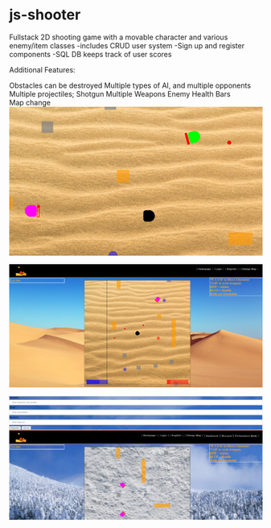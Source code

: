 # js-shooter
Fullstack 2D shooting game with a movable character and various enemy/item classes
-includes CRUD user system 
-Sign up and register components
-SQL DB keeps track of user scores 

Additional Features: 

Obstacles can be destroyed
Multiple types of AI, and multiple opponents
Multiple projectiles; Shotgun 
Multiple Weapons
Enemy Health Bars  
Map change 
![Screenshot](card.png)

![Screenshot](ss1.png)

![Screenshot](ss2.png)




